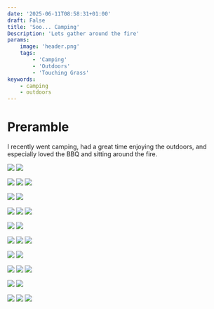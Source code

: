 ```yaml
---
date: '2025-06-11T08:58:31+01:00'
draft: False
title: 'Soo... Camping'
Description: 'Lets gather around the fire'
params:
    image: 'header.png'
    tags:
        - 'Camping'
        - 'Outdoors'
        - 'Touching Grass'
keywords:
    - camping
    - outdoors
---
```


# Preramble

I recently went camping, had a great time enjoying the outdoors, and especially loved the BBQ and sitting around the fire.

![](compgi_aa4e6e414b.jpg) ![](compgi_e75c884efc.jpg)

![](compgi_dee81a6246.jpg) ![](compgi_8ca16b7665.jpg) ![](compgi_85eb5220c4.jpg)

![](compgi_da4e37b7d9.jpg) ![](compgi_ba6d2a1dd4.jpg)

![](compgi_b940345c5a.jpg) ![](compgi_e7e8cfadc3.jpg) ![](compgi_2c8378b848.jpg)

![](compgi_48ffb0e769.jpg) ![](compgi_5c54954537.jpg)

![](compgi_9a897e8ed0.jpg) ![](compgi_4500022a38.jpg) ![](compgi_06cff19056.jpg)

![](compgi_a82a9f3aa0.jpg) ![](compgi_7af035baee.jpg)

![](compgi_6d9dcf4d58.jpg) ![](compgi_20d8d95a22.jpg) ![](compgi_c7abaa19c9.jpg)

![](compgi_299d65ba74.jpg) ![](compgi_760893ba13.jpg)

![](compgi_51674afe54.jpg) ![](compgi_453575614c.jpg) ![](compgi_d91182d5ca.jpg)
